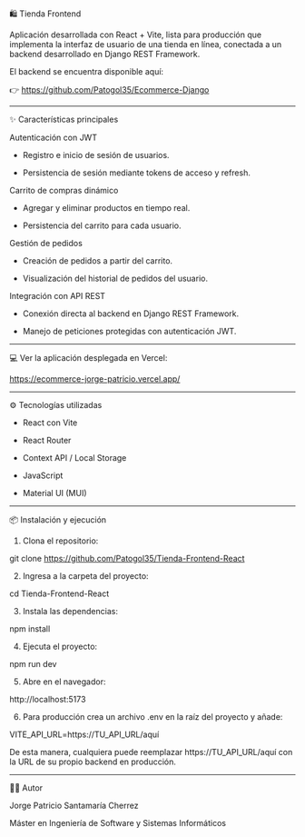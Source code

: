 🛍️ Tienda Frontend

Aplicación desarrollada con React + Vite, lista para producción que implementa la interfaz de usuario de una tienda en línea, conectada a un backend desarrollado en Django REST Framework.

El backend se encuentra disponible aquí:

👉 https://github.com/Patogol35/Ecommerce-Django

---

✨ Características principales

Autenticación con JWT

- Registro e inicio de sesión de usuarios.

- Persistencia de sesión mediante tokens de acceso y refresh.


Carrito de compras dinámico

- Agregar y eliminar productos en tiempo real.

- Persistencia del carrito para cada usuario.


Gestión de pedidos

- Creación de pedidos a partir del carrito.

- Visualización del historial de pedidos del usuario.


Integración con API REST

- Conexión directa al backend en Django REST Framework.

- Manejo de peticiones protegidas con autenticación JWT.

--- 

💻 Ver la aplicación desplegada en Vercel:

https://ecommerce-jorge-patricio.vercel.app/

---

⚙️ Tecnologías utilizadas

- React con Vite

- React Router 

- Context API / Local Storage

- JavaScript

- Material UI (MUI)

--- 

📦 Instalación y ejecución

1. Clona el repositorio:

git clone https://github.com/Patogol35/Tienda-Frontend-React

2. Ingresa a la carpeta del proyecto:

cd Tienda-Frontend-React

3. Instala las dependencias:
  
npm install

4. Ejecuta el proyecto:

npm run dev 

5. Abre en el navegador:
  
http://localhost:5173

6. Para producción crea un archivo .env en la raíz del proyecto y añade:

VITE_API_URL=https://TU_API_URL/aquí

De esta manera, cualquiera puede reemplazar https://TU_API_URL/aquí con la URL de su propio backend en producción.



---

👨‍💻 Autor

Jorge Patricio Santamaría Cherrez

Máster en Ingeniería de Software y Sistemas Informáticos

